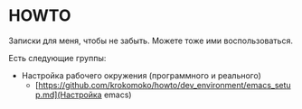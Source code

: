 # HOWTO

Записки для меня, чтобы не забыть. Можете тоже ими воспользоваться.

Есть следующие группы:

* Настройка рабочего окружения (программного и реального)
  - [https://github.com/krokomoko/howto/dev_environment/emacs_setup.md](Настройка emacs)